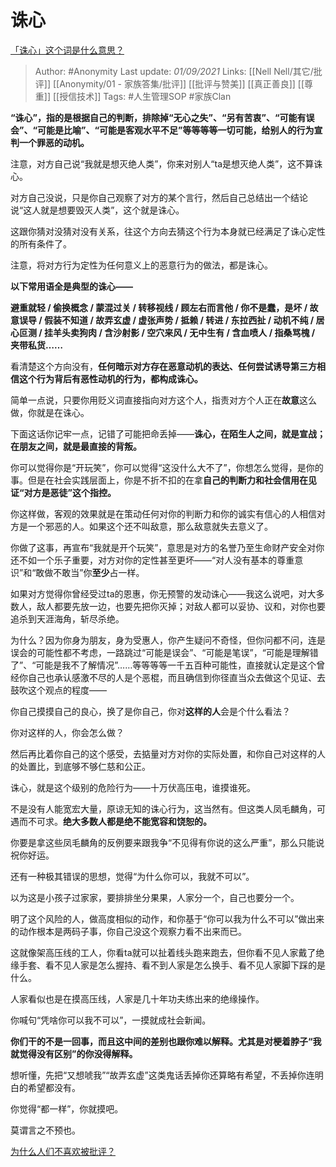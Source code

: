 # 诛心
[「诛心」这个词是什么意思？](https://www.zhihu.com/question/27533590/answer/2093678449)

> Author: #Anonymity 
Last update: *01/09/2021* 
Links: [[Nell Nell/其它/批评]] [[Anonymity/01 - 家族答集/批评]] [[批评与赞美]] [[真正善良]] [[尊重]] [[授信技术]]
Tags:  #人生管理SOP #家族Clan 
  

**“诛心”，指的是根据自己的判断，排除掉“无心之失”、“另有苦衷”、“可能有误会”、“可能是比喻”、“可能是客观水平不足”等等等等一切可能，给别人的行为宣判一个罪恶的动机。**

注意，对方自己说“我就是想灭绝人类”，你来对别人“ta是想灭绝人类”，这不算诛心。

对方自己没说，只是你自己观察了对方的某个言行，然后自己总结出一个结论说“这人就是想要毁灭人类”，这个就是诛心。

这跟你猜对没猜对没有关系，往这个方向去猜这个行为本身就已经满足了诛心定性的所有条件了。

注意，将对方行为定性为任何意义上的恶意行为的做法，都是诛心。

**以下常用语全是典型的诛心——**

**避重就轻 / 偷换概念 / 蒙混过关 / 转移视线 / 顾左右而言他 / 你不是蠢，是坏 / 故意误导 / 假装不知道 / 故弄玄虚 / 虚张声势 / 抵赖 / 转进 / 东拉西扯 / 动机不纯 / 居心叵测 / 挂羊头卖狗肉 / 含沙射影 / 空穴来风 / 无中生有 / 含血喷人 / 指桑骂槐 / 夹带私货……**

看清楚这个方向没有，**任何暗示对方存在恶意动机的表达、任何尝试诱导第三方相信这个行为背后有恶性动机的行为，都构成诛心。**

简单一点说，只要你用贬义词直接指向对方这个人，指责对方个人正在**故意**这么做，你就是在诛心。

下面这话你记牢一点，记错了可能把命丢掉——**诛心，在陌生人之间，就是宣战；在朋友之间，就是最直接的背叛。**

你可以觉得你是“开玩笑”，你可以觉得“这没什么大不了”，你想怎么觉得，是你的事。但是在社会实践层面上，你是不折不扣的在拿**自己的判断力和社会信用在见证“对方是恶徒”这个指控。**

你这样做，客观的效果就是在策动任何对你的判断力和你的诚实有信心的人相信对方是一个邪恶的人。如果这个还不叫敌意，那么敌意就失去意义了。

你做了这事，再宣布“我就是开个玩笑”，意思是对方的名誉乃至生命财产安全对你还不如一个乐子重要，对方对你的定性甚至更坏——“对人没有基本的尊重意识”和“敢做不敢当”你**至少**占一样。

如果对方觉得你曾经受过ta的恩惠，你无预警的发动诛心——我这么说吧，对大多数人，敌人都要先放一边，也要先把你灭掉；对敌人都可以妥协、议和，对你也要追杀到天涯海角，斩尽杀绝。

为什么？因为你身为朋友，身为受惠人，你产生疑问不奇怪，但你问都不问，连是误会的可能性都不考虑，一路跳过“可能是误会”、“可能是笔误”，“可能是理解错了”、“可能是我不了解情况”……等等等等一千五百种可能性，直接就认定是这个曾经你自己也承认感激不尽的人是个恶棍，而且确信到你径直当众去做这个见证、去鼓吹这个观点的程度——

你自己摸摸自己的良心，换了是你自己，你对**这样的人**会是个什么看法？

你对这样的人，你会怎么做？

然后再比着你自己的这个感受，去掂量对方对你的实际处置，和你自己对这样的人的处置比，到底够不够仁慈和公正。

  

诛心，就是这个级别的危险行为——十万伏高压电，谁摸谁死。

不是没有人能宽宏大量，原谅无知的诛心行为，这当然有。但这类人凤毛麟角，可遇而不可求。**绝大多数人都是绝不能宽容和饶恕的。**

你要是拿这些凤毛麟角的反例要来跟我争“不见得有你说的这么严重”，那么只能说祝你好运。

还有一种极其错误的思想，觉得“为什么你可以，我就不可以”。

以为这是小孩子过家家，要排排坐分果果，人家分一个，自己也要分一个。

明了这个风险的人，做高度相似的动作，和你基于“你可以我为什么不可以”做出来的动作根本是两码子事，你自己没这个观察力看不出来而已。

这就像架高压线的工人，你看ta就可以扯着线头跑来跑去，但你看不见人家戴了绝缘手套、看不见人家是怎么握持、看不到人家是怎么换手、看不见人家脚下踩的是什么。

人家看似也是在摸高压线，人家是几十年功夫练出来的绝缘操作。

你喊句“凭啥你可以我不可以”，一摸就成社会新闻。

**你们干的不是一回事，而且这中间的差别也跟你难以解释。尤其是对梗着脖子“我就觉得没有区别”的你没得解释。**

想听懂，先把“又想唬我”“故弄玄虚”这类鬼话丢掉你还算略有希望，不丢掉你连明白的希望都没有。

你觉得“都一样”，你就摸吧。

莫谓言之不预也。

[](https://www.zhihu.com/question/21062014/answer/1011783718)

  

[为什么人们不喜欢被批评？](https://www.zhihu.com/question/22987136/answer/1434894604)